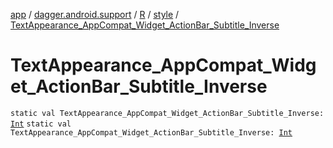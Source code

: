 [app](../../../index.md) / [dagger.android.support](../../index.md) / [R](../index.md) / [style](index.md) / [TextAppearance_AppCompat_Widget_ActionBar_Subtitle_Inverse](./-text-appearance_-app-compat_-widget_-action-bar_-subtitle_-inverse.md)

# TextAppearance_AppCompat_Widget_ActionBar_Subtitle_Inverse

`static val TextAppearance_AppCompat_Widget_ActionBar_Subtitle_Inverse: `[`Int`](https://kotlinlang.org/api/latest/jvm/stdlib/kotlin/-int/index.html)
`static val TextAppearance_AppCompat_Widget_ActionBar_Subtitle_Inverse: `[`Int`](https://kotlinlang.org/api/latest/jvm/stdlib/kotlin/-int/index.html)
